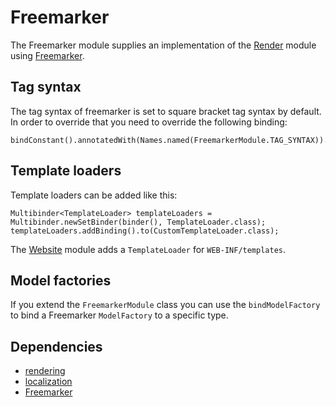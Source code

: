 # Freemarker #

The Freemarker module supplies an implementation of the [Render](Render.md) module using [Freemarker](http://freemarker.sourceforge.net/).

## Tag syntax ##

The tag syntax of freemarker is set to square bracket tag syntax by default. In order to override that you need to override the following binding:

```
bindConstant().annotatedWith(Names.named(FreemarkerModule.TAG_SYNTAX)).to(Configuration.SQUARE_BRACKET_TAG_SYNTAX);
```

## Template loaders ##

Template loaders can be added like this:

```
Multibinder<TemplateLoader> templateLoaders = Multibinder.newSetBinder(binder(), TemplateLoader.class);
templateLoaders.addBinding().to(CustomTemplateLoader.class);
```

The [Website](Website.md) module adds a `TemplateLoader` for `WEB-INF/templates`.

## Model factories ##

If you extend the `FreemarkerModule` class you can use the `bindModelFactory` to bind a Freemarker `ModelFactory` to a specific type.


## Dependencies ##

  * [rendering](rendering.md)
  * [localization](localization.md)
  * [Freemarker](http://freemarker.sourceforge.net/)
